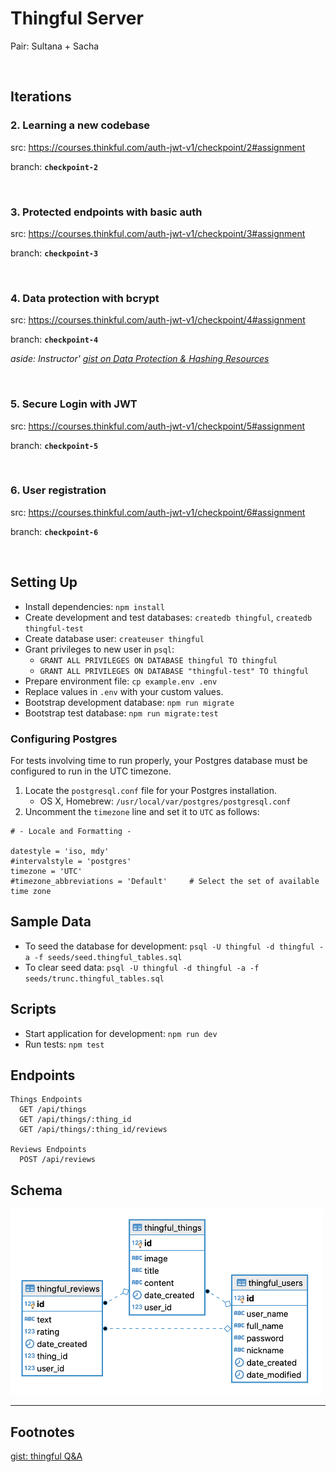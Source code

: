 # Thingful Server

Pair: Sultana + Sacha

<br />

## Iterations

### 2. Learning a new codebase 
src: https://courses.thinkful.com/auth-jwt-v1/checkpoint/2#assignment

branch: **`checkpoint-2`**

<br />

### 3. Protected endpoints with basic auth
src: https://courses.thinkful.com/auth-jwt-v1/checkpoint/3#assignment

branch: **`checkpoint-3`**

<br />

### 4. Data protection with bcrypt
src: https://courses.thinkful.com/auth-jwt-v1/checkpoint/4#assignment

branch: **`checkpoint-4`**

_aside: Instructor' [gist on Data Protection & Hashing Resources](https://gist.github.com/ninjames101/1f44ef1083cfda45698bfc73de84a788)_

<br />

### 5. Secure Login with JWT
src: https://courses.thinkful.com/auth-jwt-v1/checkpoint/5#assignment

branch: **`checkpoint-5`**

<br />


### 6. User registration
src: https://courses.thinkful.com/auth-jwt-v1/checkpoint/6#assignment

branch: **`checkpoint-6`**

<br />

## Setting Up

- Install dependencies: `npm install`
- Create development and test databases: `createdb thingful`, `createdb thingful-test`
- Create database user: `createuser thingful`
- Grant privileges to new user in `psql`:
  - `GRANT ALL PRIVILEGES ON DATABASE thingful TO thingful`
  - `GRANT ALL PRIVILEGES ON DATABASE "thingful-test" TO thingful`
- Prepare environment file: `cp example.env .env`
- Replace values in `.env` with your custom values.
- Bootstrap development database: `npm run migrate`
- Bootstrap test database: `npm run migrate:test`

### Configuring Postgres

For tests involving time to run properly, your Postgres database must be configured to run in the UTC timezone.

1. Locate the `postgresql.conf` file for your Postgres installation.
    - OS X, Homebrew: `/usr/local/var/postgres/postgresql.conf`
2. Uncomment the `timezone` line and set it to `UTC` as follows:

```
# - Locale and Formatting -

datestyle = 'iso, mdy'
#intervalstyle = 'postgres'
timezone = 'UTC'
#timezone_abbreviations = 'Default'     # Select the set of available time zone
```

## Sample Data

- To seed the database for development: `psql -U thingful -d thingful -a -f seeds/seed.thingful_tables.sql`
- To clear seed data: `psql -U thingful -d thingful -a -f seeds/trunc.thingful_tables.sql`

## Scripts

- Start application for development: `npm run dev`
- Run tests: `npm test`

## Endpoints

```
Things Endpoints
  GET /api/things
  GET /api/things/:thing_id
  GET /api/things/:thing_id/reviews

Reviews Endpoints
  POST /api/reviews
```

## Schema

<img src="/migrations/erd_thingful.png" alt="Entity Relationship Diagram" width="500px">

<hr />

## Footnotes

[gist: thingful Q&A](https://gist.github.com/artificialarea/0e7fb264a39468a4710cac08543484e7)


